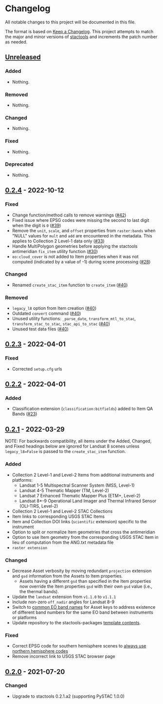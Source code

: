# Changelog

All notable changes to this project will be documented in this file.

The format is based on [Keep a Changelog](https://keepachangelog.com/en/1.0.0/). This project attempts to match the major and minor versions of [stactools](https://github.com/stac-utils/stactools) and increments the patch number as needed.

## [Unreleased]

### Added

- Nothing.

### Removed

- Nothing.

### Changed

- Nothing.

### Fixed

- Nothing.

### Deprecated

- Nothing.

## [0.2.4] - 2022-10-12

### Fixed

- Change function/method calls to remove warnings ([#42](https://github.com/stactools-packages/landsat/pull/42))
- Fixed issue where EPSG codes were missing the second to last digit when the digit is `0` ([#39](https://github.com/stactools-packages/landsat/pull/39))
- Remove the `unit`, `scale`, and `offset` properties from `raster:bands` when "NULL" values for `mult` and `add` are encountered in the metadata. This applies to Collection 2 Level-1 data only ([#33](https://github.com/stactools-packages/landsat/pull/33))
- Handle MultiPolygon geometries before applying the stactools antimeridian `fix_item` utility function ([#30](https://github.com/stactools-packages/landsat/pull/30))
- `eo:cloud_cover` is not added to Item properties when it was not computed (indicated by a value of -1) during scene processing ([#28](https://github.com/stactools-packages/landsat/pull/28))

### Changed

- Renamed `create_stac_item` function to `create_item` ([#40](https://github.com/stactools-packages/landsat/pull/40))

### Removed

- `legacy_l8` option from Item creation ([#40](https://github.com/stactools-packages/landsat/pull/40))
- Outdated `convert` command ([#40](https://github.com/stactools-packages/landsat/pull/40))
- Unused utility functions: `_parse_date`, `transform_mtl_to_stac`, `transform_stac_to_stac`, `stac_api_to_stac` ([#40](https://github.com/stactools-packages/landsat/pull/40))
- Unused test data files ([#40](https://github.com/stactools-packages/landsat/pull/40))


## [0.2.3] - 2022-04-01

### Fixed

- Corrected  `setup.cfg` urls

## [0.2.2] - 2022-04-01

### Added

- Classification extension (`classification:bitfields`) added to Item QA Bands ([#23](https://github.com/stactools-packages/landsat/pull/23))

## [0.2.1] - 2022-03-29

NOTE: For backwards compatibility, all items under the Added, Changed, and Fixed headings below are ignored for Landsat 8 scenes unless `legacy_l8=False` is passed to the `create_stac_item` function.

### Added

- Collection 2 Level-1 and Level-2 Items from additional instruments and platforms:
    - Landsat 1-5 Multispectral Scanner System (MSS, Level-1)
    - Landsat 4-5 Thematic Mapper (TM, Level-2)
    - Landsat 7 Enhanced Thematic Mapper Plus (ETM+, Level-2)
    - Landsat 8*-9 Operational Land Imager and Thermal Infrared Sensor (OLI-TIRS, Level-2)
- Collection 2 Level-1 and Level-2 STAC Collections
- Item links to corresponding USGS STAC Items
- Item and Collection DOI links (`scientific` extension) specific to the instrument
- Option to split or normalize Item geometries that cross the antimeridian
- Option to use Item geometry from the corresponding USGS STAC Item in lieu of computation from the ANG.txt metadata file
- `raster extension`

### Changed

- Decrease Asset verbosity by moving redundant `projection` extension and `gsd` information from the Assets to Item properties.
    - Assets having a different `gsd` than specified in the Item properties now override the Item properties `gsd` with their own `gsd` value (i.e., the thermal bands).
- Update the `landsat` extension from `v1.1.0` to `v1.1.1`
- Include non-zero `off_nadir` angles for Landsat 8-9
- Switch to [common EO band names](https://github.com/stac-extensions/eo#common-band-names) for Asset keys to address existence of different band numbers for the same EO band between instruments or platforms
- Update repository to the stactools-packages [template contents](https://github.com/stac-extensions/template/commit/7dfc84fd70c4cf15d6035968323c0baf8da06dd8).

### Fixed

- Correct EPSG code for southern hemisphere scenes to [always use northern hemisphere codes](https://www.usgs.gov/faqs/why-do-landsat-scenes-southern-hemisphere-display-negative-utm-values)
- Remove incorrect link to USGS STAC browser page

## [0.2.0] - 2021-07-20

### Changed

- Upgrade to stactools 0.2.1.a2 (supporting PySTAC 1.0.0)

[Unreleased]: <https://github.com/stactools-packages/landsat/compare/v0.2.4..main>
[0.2.4]: <https://github.com/stactools-packages/landsat/compare/v0.2.3..v0.2.4>
[0.2.3]: <https://github.com/stactools-packages/landsat/compare/v0.2.2..v0.2.3>
[0.2.2]: <https://github.com/stactools-packages/landsat/compare/v0.2.1..v0.2.2>
[0.2.1]: <https://github.com/stactools-packages/landsat/compare/v0.2.0..v0.2.1>
[0.2.0]: <https://github.com/stactools-packages/landsat/releases/tag/v0.2.0>
